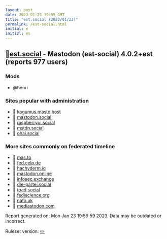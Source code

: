 ```yaml
---
layout: post
date: 2023-01-23 19:59 GMT
title: "est.social (2023/01/23)"
permalink: /est-social.html
initial: e
initi2l: es
---
```


## 🐘[est.social](https://est.social) - Mastodon (est-social) 4.0.2+est (reports 977 users)

### Mods
 * @henri

### Sites popular with administration

* 🐘 [kogumus.masto.host](/kogumus-masto-host.html)
* 🐘 [mastodon.social](/mastodon-social.html)
* 🐘 [raspberrypi.social](/raspberrypi-social.html)
* 🐘 [mstdn.social](/mstdn-social.html)
* 🐘 [ohai.social](/ohai-social.html)

### More sites commonly on federated timeline

* 🐘 [mas.to](/mas-to.html)
* 🐘 [fed.celp.de](/fed-celp-de.html)
* 🐘 [hachyderm.io](/hachyderm-io.html)
* 🐘 [mastodon.online](/mastodon-online.html)
* 🐘 [infosec.exchange](/infosec-exchange.html)
* 🐘 [die-partei.social](/die-partei-social.html)
* 🐘 [toad.social](/toad-social.html)
* 🐘 [fediscience.org](/fediscience-org.html)
* 🐘 [nafo.uk](/nafo-uk.html)
* 🐘 [mediastodon.com](/mediastodon-com.html)

Report generated on: Mon Jan 23 19:59:59 2023. Data may be outdated or incorrect.

Ruleset version: [✏️](/version-pencil)
